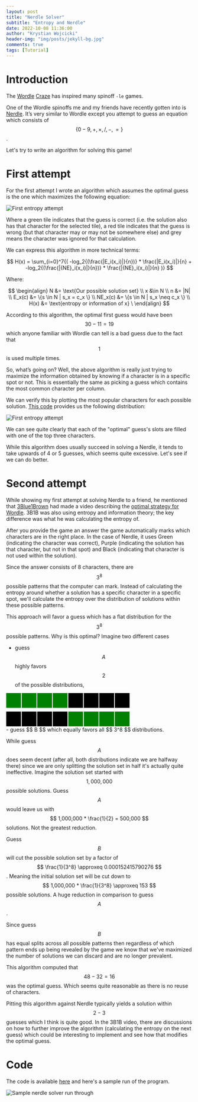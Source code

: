 ```yaml
---
layout: post
title: "Nerdle Solver"
subtitle: "Entropy and Nerdle"
date: 2022-10-08 11:36:00
author: "Krystian Wojcicki"
header-img: "img/posts/jekyll-bg.jpg"
comments: true
tags: [Tutorial]
---
```

<style>
.green {
    width: 40px;
    height: 40px;
    background-color: green;
    margin-right: 2px;
}
.black {
    width: 40px;
    height: 40px;
    background-color: black;
    margin-right: 2px;
}
</style>
<script type="text/javascript" async src='https://cdnjs.cloudflare.com/ajax/libs/mathjax/2.7.2/MathJax.js?config=TeX-MML-AM_CHTML'></script>

# Introduction

The [Wordle](https://www.nytimes.com/2022/01/31/business/media/new-york-times-wordle.html) [Craze](https://www.statista.com/chart/26765/wordle-monthly-visits-traffic/) has inspired many spinoff `-le` games. 

One of the Wordle spinoffs me and my friends have recently gotten into is [Nerdle](https://nerdlegame.com/). It’s very similar to Wordle except you attempt to guess an equation which consists of $$ \{ 0-9, +, \times, /, -, = \} $$.

Let's try to write an algorithm for solving this game!

# First attempt

For the first attempt I wrote an algorithm which assumes the optimal guess is the one which maximizes the following equation: 

![First entropy attempt](../img/posts/entropy_first_attempt.PNG)

Where a green tile indicates that the guess is correct (i.e. the solution also has that character for the selected tile), a red tile indicates that the guess is wrong (but that character may or may not be somewhere else) and grey means the character was ignored for that calculation.

We can express this algorithm in more technical terms:

$$ 
H(x) = \sum_{i=0}^7{(
  -log_2{(\frac{|E_i(x_i)|}{n})} * \frac{|E_i(x_i)|}{n} + 
  -log_2{(\frac{|{NE}_i(x_i)|}{n})} * \frac{|{NE}_i(x_i)|}{n}
  )} 
$$

Where: 

$$
\begin{align}
N &= \text{Our possible solution set} \\
x &\in N \\
n &= |N| \\
E_x(c) &= \{s \in N | s_x = c_x  \} \\
NE_x(c) &= \{s \in N | s_x \neq c_x \}  \\
H(x) &= \text{entropy or information of x} \
\end{align}
$$

According to this algorithm, the optimal first guess would have been $$ 30-11=19 $$ which anyone familiar with Wordle can tell is a bad guess due to the fact that $$ 1 $$ is used multiple times.

So, what’s going on? Well, the above algorithm is really just trying to maximize the information obtained by knowing if a character is in a specific spot or not. This is essentially the same as picking a guess which contains the most common character per column.

We can verify this by plotting the most popular characters for each possible solution. [This code](https://colab.research.google.com/drive/1KUDrvAaLzt8VMxDh-LK4syBvtswU1auZ?usp=sharing) provides us the following distribution:

![First entropy attempt](../img/posts/nerdle_distribution.png)

We can see quite clearly that each of the "optimal" guess's slots are filled with one of the top three characters.

While this algorithm does usually succeed in solving a Nerdle, it tends to take upwards of 4 or 5 guesses, which seems quite excessive. Let's see if we can do better.

# Second attempt

While showing my first attempt at solving Nerdle to a friend, he mentioned that [3Blue1Brown](https://www.youtube.com/c/3blue1brown) had made a video describing the [optimal strategy for Wordle](https://www.youtube.com/watch?v=v68zYyaEmEA&ab_channel=3Blue1Brown). 3B1B was also using entropy and information theory; the key difference was what he was calculating the entropy of.

After you provide the game an answer the game automatically marks which characters are in the right place. In the case of Nerdle, it uses Green (indicating the character was correct), Purple (indicating the solution has that character, but not in that spot) and Black (indicating that character is not used within the solution). 

Since the answer consists of 8 characters, there are $$ 3^8 $$ possible patterns that the computer can mark. Instead of calculating the entropy around whether a solution has a specific character in a specific spot, we'll calculate the entropy over the distribution of solutions within these possible patterns. 


This approach will favor a guess which has a flat distribution for the $$ 3^8 $$ possible patterns. Why is this optimal? Imagine two different cases

- guess $$ A $$ highly favors $$ 2 $$ of the possible distributions, 
<div style="display:flex;height:50px;">
<div class="green"></div>
<div class="green"></div>
<div class="green"></div>
<div class="green"></div>
<div class="black"></div>
<div class="black"></div>
<div class="black"></div>
<div class="black"></div>
</div>

<div style="display:flex;height:40px;">
<div class="black"></div>
<div class="black"></div>
<div class="black"></div>
<div class="black"></div>
<div class="green"></div>
<div class="green"></div>
<div class="green"></div>
<div class="green"></div>
</div>
- guess $$ B $$ which equally favors all $$ 3^8 $$ distributions.

While guess $$ A $$ does seem decent (after all, both distributions indicate we are halfway there) since we are only splitting the solution set in half it's actually quite ineffective. Imagine the solution set started with $$ 1,000,000 $$ possible solutions. Guess $$ A $$ would leave us with $$ 1,000,000 * \frac{1}{2} = 500,000 $$ solutions. Not the greatest reduction.

Guess $$ B $$ will cut the possible solution set by a factor of $$ \frac{1}{3^8} \approxeq 0.000152415790276 $$. Meaning the initial solution set will be cut down to $$ 1,000,000 * \frac{1}{3^8} \approxeq 153 $$ possible solutions. A huge reduction in comparison to guess $$ A $$.

Since guess $$ B $$ has equal splits across all possible patterns then regardless of which pattern ends up being revealed by the game we know that we've maximized the number of solutions we can discard and are no longer prevalent.

This algorithm computed that $$ 48-32=16 $$ was the optimal guess. Which seems quite reasonable as there is no reuse of characters.

Pitting this algorithm against Nerdle typically yields a solution within $$ 2-3 $$ guesses which I think is quite good. In the 3B1B video, there are discussions on how to further improve the algorithm (calculating the entropy on the next guess) which could be interesting to implement and see how that modifies the optimal guess.

# Code 

The code is available [here](https://github.com/kwojcicki/nerdle-solver) and here's a sample run of the program.

![Sample nerdle solver run through](https://raw.githubusercontent.com/kwojcicki/nerdle-solver/main/nerdle_example.gif)